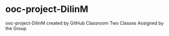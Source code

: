 # ooc-project-DilinM
ooc-project-DilinM created by GitHub Classroom
Two Classes Assigned by the Group
